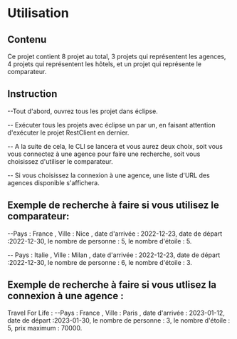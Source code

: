 # Utilisation 

## Contenu 
Ce projet contient 8 projet au total, 3 projets qui représentent les agences, 4 projets qui représentent les hôtels, et un projet qui représente le comparateur.


## Instruction
--Tout d'abord, ouvrez tous les projet dans éclipse.

-- Exécuter tous les projets avec éclipse un par un, en faisant attention d'exécuter le projet RestClient en dernier.

-- A la suite de cela, le CLI se lancera et vous aurez deux choix, soit vous vous connectez à une agence pour faire une recherche, soit vous choisissez d'utiliser le comparateur.

-- Si vous choisissez la connexion à une agence, une liste d'URL des agences disponible s'affichera.

## Exemple de recherche à faire si vous utilisez le comparateur:

--Pays : France , Ville : Nice , date d'arrivée : 2022-12-23, date de départ :2022-12-30, le nombre de personne : 5, le nombre d'étoile : 5.  


-- Pays : Italie , Ville : Milan , date d'arrivée : 2022-12-23, date de départ :2022-12-30, le nombre de personne : 6, le nombre d'étoile : 3.

## Exemple de recherche à faire si vous utlisez la connexion à une agence : 

Travel For Life : --Pays : France , Ville : Paris , date d'arrivée : 2023-01-12, date de départ :2023-01-30, le nombre de personne : 3, le nombre d'étoile : 5, prix maximum : 70000.